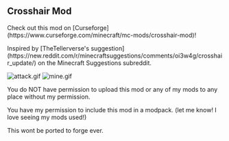 ## Crosshair Mod

<p>Check out this mod on [Curseforge](https://www.curseforge.com/minecraft/mc-mods/crosshair-mod)!</p>
<p>Inspired by [TheTellerverse's suggestion](https://new.reddit.com/r/minecraftsuggestions/comments/oi3w4g/crosshair_update/) on the Minecraft Suggestions subreddit.</p>

![attack.gif](https://raw.githubusercontent.com/ZaOrlando/crosshairmod/main/attack.gif "attack.gif") 
![mine.gif](https://raw.githubusercontent.com/ZaOrlando/crosshairmod/main/mine.gif "mine.gif") 
 
<p>You do NOT have permission to upload this mod or any of my mods to any place without my permission.</p>
<p>You have my permission to include this mod in a modpack. (let me know! I love seeing my mods used!)</p>
<p>This wont be ported to forge ever.</p>
